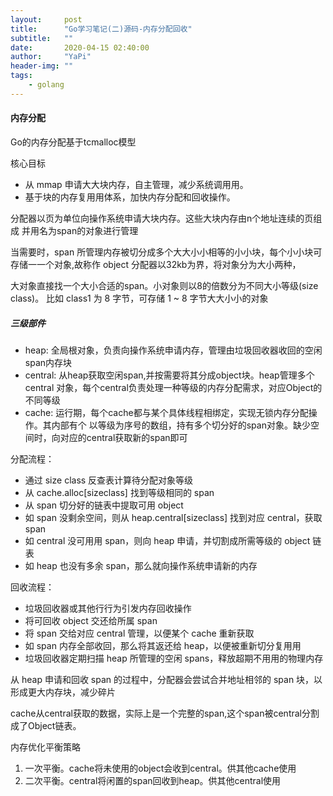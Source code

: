 ```yaml
---
layout:     post
title:      "Go学习笔记(二)源码-内存分配回收"
subtitle:   ""
date:       2020-04-15 02:40:00
author:     "YaPi"
header-img: ""
tags:
    - golang
---
```


#### 内存分配

Go的内存分配基于tcmalloc模型

核心目标

- 从 mmap 申请⼤大块内存，⾃主管理，减少系统调⽤用。
- 基于块的内存复⽤用体系，加快内存分配和回收操作。

分配器以页为单位向操作系统申请大块内存。这些大块内存由n个地址连续的页组成
并用名为span的对象进行管理

当需要时，span 所管理内存被切分成多个⼤大⼩小相等的⼩小块，每个⼩小块可存储⼀一个对象,故称作 object
分配器以32kb为界，将对象分为大小两种，

大对象直接找一个⼤小合适的span。小对象则以8的倍数分为不同⼤小等级(size class)。
⽐如 class1 为 8 字节，可存储 1 ~ 8 字节⼤大⼩小的对象


##### 三级部件

- heap: 全局根对象，负责向操作系统申请内存，管理由垃圾回收器收回的空闲span内存块
- central: 从heap获取空闲span,并按需要将其分成object块。heap管理多个central
对象，每个central负责处理一种等级的内存分配需求，对应Object的不同等级
- cache: 运行期，每个cache都与某个具体线程相绑定，实现无锁内存分配操作。其内部有个
以等级为序号的数组，持有多个切分好的span对象。缺少空间时，向对应的central获取新的span即可

分配流程：

- 通过 size class 反查表计算待分配对象等级
- 从 cache.alloc[sizeclass] 找到等级相同的 span
- 从 span 切分好的链表中提取可用 object
- 如 span 没剩余空间，则从 heap.central[sizeclass] 找到对应 central，获取 span
- 如 central 没可⽤用 span，则向 heap 申请，并切割成所需等级的 object 链表
- 如 heap 也没有多余 span，那么就向操作系统申请新的内存


回收流程：

- 垃圾回收器或其他⾏行为引发内存回收操作
- 将可回收 object 交还给所属 span
- 将 span 交给对应 central 管理，以便某个 cache 重新获取
- 如 span 内存全部收回，那么将其返还给 heap，以便被重新切分复⽤用
- 垃圾回收器定期扫描 heap 所管理的空闲 spans，释放超期不⽤用的物理内存

从 heap 申请和回收 span 的过程中，分配器会尝试合并地址相邻的 span 块，以形成更大内存块，减少碎⽚

cache从central获取的数据，实际上是一个完整的span,这个span被central分割
成了Object链表。

内存优化平衡策略

1. 一次平衡。cache将未使用的object会收到central。供其他cache使用
2. 二次平衡。central将闲置的span回收到heap。供其他central使用

